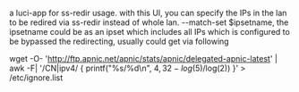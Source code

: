 a luci-app for ss-redir usage. with this UI, you can specify the IPs in the lan to be redired via ss-redir instead of whole lan.
--match-set $ipsetname, the ipsetname could be as an ipset which includes all IPs which is configured to be bypassed the redirecting, usually could get via following

wget -O- 'http://ftp.apnic.net/apnic/stats/apnic/delegated-apnic-latest' | awk -F\| '/CN\|ipv4/ { printf("%s/%d\n", $4, 32-log($5)/log(2)) }' > /etc/ignore.list

